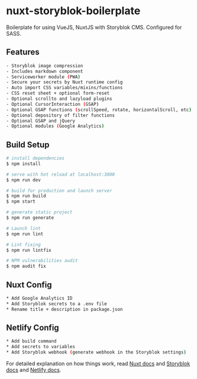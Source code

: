 # nuxt-storyblok-boilerplate

Boilerplate for using VueJS, NuxtJS with Storyblok CMS. Configured for SASS.

## Features

```bash
- Storyblok image compression
- Includes markdown component
- Serviceworker module (PWA)
- Secure your secrets by Nuxt runtime config
- Auto import CSS variables/mixins/functions
- CSS reset sheet + optional form-reset
- Optional scrollto and lazyload plugins
- Optional CursorInteraction (GSAP)
- Optional GSAP functions (scrollSpeed, rotate, horizontalScroll, etc)
- Optional depository of filter functions
- Optional GSAP and jQuery
- Optional modules (Google Analytics)
```

## Build Setup

```bash
# install dependencies
$ npm install

# serve with hot reload at localhost:3000
$ npm run dev

# build for production and launch server
$ npm run build
$ npm start

# generate static project
$ npm run generate

# Launch lint
$ npm run lint

# Lint fixing
$ npm run lintfix

# NPM vulnerabilities audit
$ npm audit fix
```

## Nuxt Config

```bash
* Add Google Analytics ID
* Add Storyblok secrets to a .env file
* Rename title + description in package.json
```

## Netlify Config

```bash
* Add build command
* Add secrets to variables
* Add Storyblok webhook (generate webhook in the Storyblok settings)
```

For detailed explanation on how things work, read [Nuxt docs](https://nuxtjs.org) and [Storyblok docs](https://www.storyblok.com/docs) and [Netlify docs](https://docs.netlify.com/).
